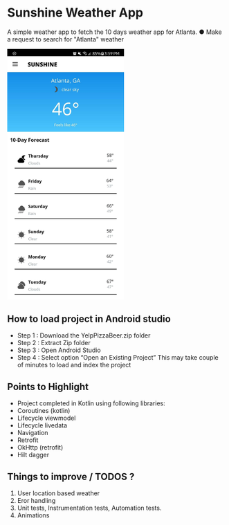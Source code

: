 # Sunshine Weather App
A simple weather app to fetch the 10 days weather app for Atlanta.
● Make a request to search for "Atlanta" weather

<div style={{display: flex; flex-direction: row}}>
  <img src="https://github.com/makkhay/SunshineWeatherApp/blob/master/Screenshot.jpg" width="270" />
</div>

## How to load project in Android studio
- Step 1 : Download the YelpPizzaBeer.zip folder
- Step 2 : Extract Zip folder
- Step 3 : Open Android Studio
- Step 4 : Select option “Open an Existing Project”
This may take couple of minutes to load and index the project

## Points to Highlight
- Project completed in Kotlin using following libraries:
- Coroutines (kotlin)
- Lifecycle viewmodel  
- Lifecycle livedata
- Navigation
- Retrofit  
- OkHttp (retrofit)  
- Hilt dagger

## Things to improve / TODOS ?
1. User location based weather
2. Eror handling 
3. Unit tests, Instrumentation tests, Automation tests.
4. Animations
 
